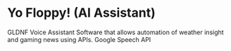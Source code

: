 # Yo Floppy!  (AI Assistant)
GLDNF Voice Assistant Software that allows automation of weather insight and gaming news using APIs.
Google Speech API






